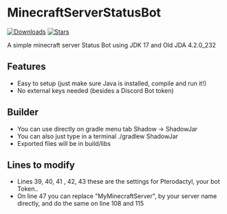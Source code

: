 # MinecraftServerStatusBot

[![Downloads](https://img.shields.io/github/downloads/noysteque/MinecraftServerStatusBot/total.svg)](https://github.com/noysteque/MinecraftServerStatusBot/releases/tag/Source)
[![Stars](https://img.shields.io/github/stars/noysteque/MinecraftServerStatusBot.svg)](https://github.com/noysteque/MinecraftServerStatusBot/stargazers)


A simple minecraft server Status Bot using JDK 17 and Old JDA 4.2.0_232

## Features
  * Easy to setup (just make sure Java is installed, compile and run it!)
  * No external keys needed (besides a Discord Bot token)

## Builder
  * You can use directly on gradle menu tab Shadow -> ShadowJar
  * You can also just type in a terminal ./gradlew ShadowJar
  * Exported files will be in build/libs

## Lines to modify
  * Lines 39, 40, 41 , 42, 43 these are the settings for Pterodactyl, your bot Token..
  * On line 47 you can replace "MyMinecraftServer", by your server name directly, and do the same on line 108 and 115
